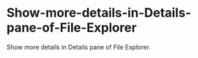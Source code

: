 # Show-more-details-in-Details-pane-of-File-Explorer
Show more details in Details pane of File Explorer.
